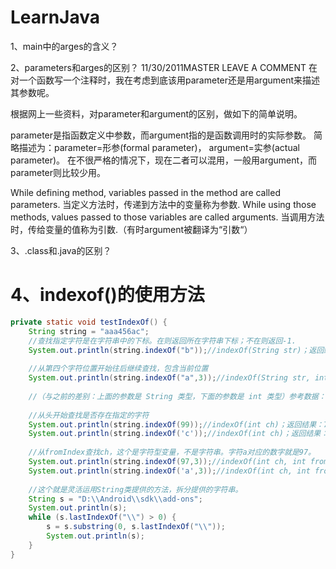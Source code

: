 # LearnJava
[](https://github.com/bamboodew/LearnJava/edit/master/README.md#4indexof()的使用方法)

1、main中的arges的含义？

2、parameters和arges的区别？
11/30/2011MASTER  LEAVE A COMMENT
在对一个函数写一个注释时，我在考虑到底该用parameter还是用argument来描述其参数呢。

根据网上一些资料，对parameter和argument的区别，做如下的简单说明。

parameter是指函数定义中参数，而argument指的是函数调用时的实际参数。
简略描述为：parameter=形参(formal parameter)， argument=实参(actual parameter)。
在不很严格的情况下，现在二者可以混用，一般用argument，而parameter则比较少用。

While defining method, variables passed in the method are called parameters.
当定义方法时，传递到方法中的变量称为参数.
While using those methods, values passed to those variables are called arguments.
当调用方法时，传给变量的值称为引数.（有时argument被翻译为“引数“）

3、.class和.java的区别？

# 4、indexof()的使用方法
```java
private static void testIndexOf() { 
    String string = "aaa456ac";  
    //查找指定字符是在字符串中的下标。在则返回所在字符串下标；不在则返回-1.  
    System.out.println(string.indexOf("b"));//indexOf(String str)；返回结果：-1，"b"不存在  
  
    //从第四个字符位置开始往后继续查找，包含当前位置  
    System.out.println(string.indexOf("a",3));//indexOf(String str, int fromIndex)；返回结果：6  
  
    //（与之前的差别：上面的参数是 String 类型，下面的参数是 int 类型）参考数据：a-97,b-98,c-99  
  
    //从头开始查找是否存在指定的字符  
    System.out.println(string.indexOf(99));//indexOf(int ch)；返回结果：7  
    System.out.println(string.indexOf('c'));//indexOf(int ch)；返回结果：7  
    
    //从fromIndex查找ch，这个是字符型变量，不是字符串。字符a对应的数字就是97。  
    System.out.println(string.indexOf(97,3));//indexOf(int ch, int fromIndex)；返回结果：6  
    System.out.println(string.indexOf('a',3));//indexOf(int ch, int fromIndex)；返回结果：6  
  
    //这个就是灵活运用String类提供的方法，拆分提供的字符串。  
    String s = "D:\\Android\\sdk\\add-ons";  
    System.out.println(s);  
    while (s.lastIndexOf("\\") > 0) {  
        s = s.substring(0, s.lastIndexOf("\\"));  
        System.out.println(s);  
    }  
}
```
